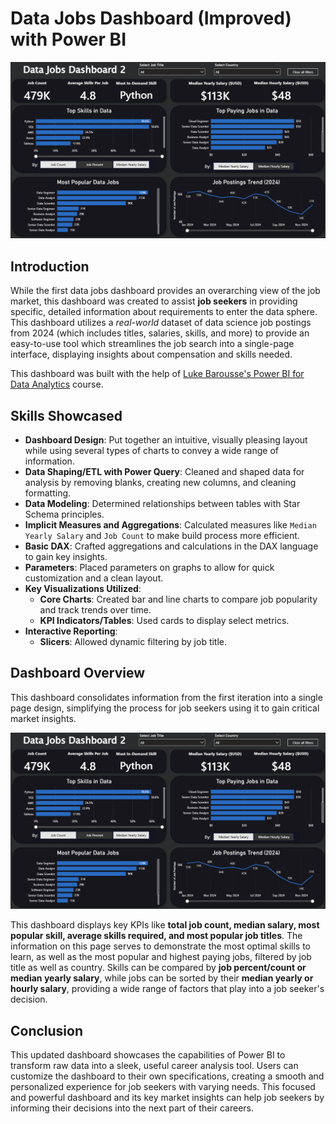 # Data Jobs Dashboard (Improved) with Power BI
![Dashboard Page 1](/Images/dash2_page1.png)

## Introduction
While the first data jobs dashboard provides an overarching view of the job market, this dashboard was created to assist **job seekers** in providing specific, detailed information about requirements to enter the data sphere. This dashboard utilizes a *real-world* dataset of data science job postings from 2024 (which includes titles, salaries, skills, and more) to provide an easy-to-use tool which streamlines the job search into a single-page interface, displaying insights about compensation and skills needed.

This dashboard was built with the help of [Luke Barousse's Power BI for Data Analytics](https://www.lukebarousse.com/powerbi) course. 

## Skills Showcased
- **Dashboard Design**: Put together an intuitive, visually pleasing layout while using several types of charts to convey a wide range of information.
- **Data Shaping/ETL with Power Query**: Cleaned and shaped data for analysis by removing blanks, creating new columns, and cleaning formatting.
- **Data Modeling**: Determined relationships between tables with Star Schema principles.
- **Implicit Measures and Aggregations**: Calculated measures like `Median Yearly Salary` and `Job Count` to make build process more efficient.
- **Basic DAX**: Crafted aggregations and calculations in the DAX language to gain key insights.
- **Parameters**: Placed parameters on graphs to allow for quick customization and a clean layout.
- **Key Visualizations Utilized**:
    - **Core Charts**: Created bar and line charts to compare job popularity and track trends over time.
    - **KPI Indicators/Tables**: Used cards to display select metrics.
-   **Interactive Reporting**:
    - **Slicers**: Allowed dynamic filtering by job title.

## Dashboard Overview
This dashboard consolidates information from the first iteration into a single page design, simplifying the process for job seekers using it to gain critical market insights.

![Dashboard Page 1](/Images/dash2_page1.png)

This dashboard displays key KPIs like **total job count, median salary, most popular skill, average skills required, and most popular job titles**. The information on this page serves to demonstrate the most optimal skills to learn, as well as the most popular and highest paying jobs, filtered by job title as well as country. 
Skills can be compared by **job percent/count or median yearly salary**, while jobs can be sorted by their **median yearly or hourly salary**, providing a wide range of factors that play into a job seeker's decision.

## Conclusion
This updated dashboard showcases the capabilities of Power BI to transform raw data into a sleek, useful career analysis tool. Users can customize the dashboard to their own specifications, creating a smooth and personalized experience for job seekers with varying needs. This focused and powerful dashboard and its key market insights can help job seekers by informing their decisions into the next part of their careers.